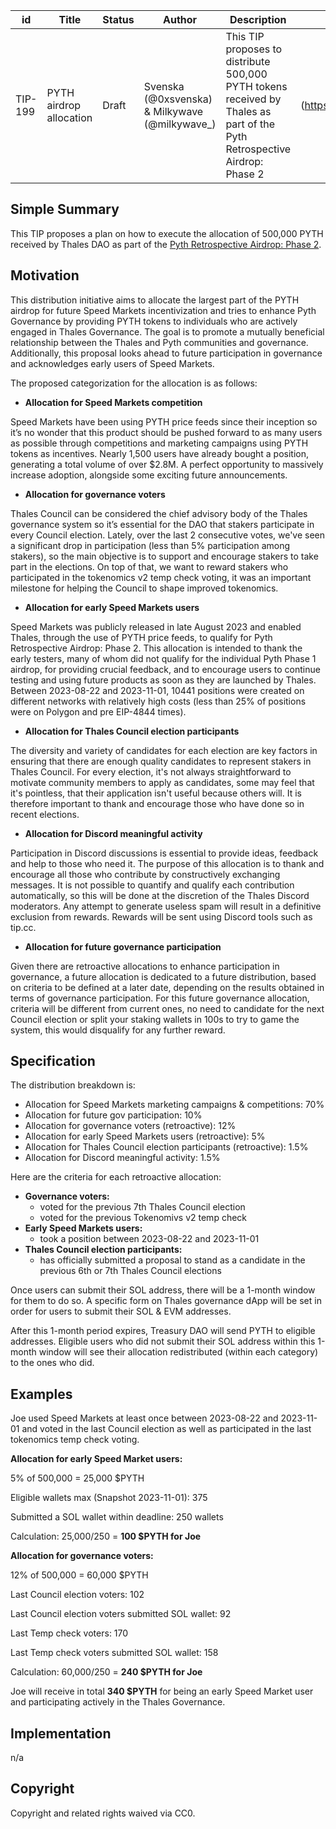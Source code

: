 | id    | Title | Status      | Author  | Description | Discussions to | Created    |
| ----- | ----- | ----------- | ------- | ----------- | -------------- | ---------- |
| TIP-199 | PYTH airdrop allocation | Draft | Svenska (@0xsvenska) & Milkywave (@milkywave_) | This TIP proposes to distribute 500,000 PYTH tokens received by Thales as part of the Pyth Retrospective Airdrop: Phase 2 | (https://discord.gg/thales)   | 2024-04-02 |


## Simple Summary


This TIP proposes a plan on how to execute the allocation of 500,000 PYTH received by Thales DAO as part of the [Pyth Retrospective Airdrop: Phase 2](https://pyth.network/blog/pyth-network-retrospective-airdrop-second-phase).


## Motivation

This distribution initiative aims to allocate the largest part of the PYTH airdrop for future Speed Markets incentivization and tries to enhance Pyth Governance by providing PYTH tokens to individuals who are actively engaged in Thales Governance. The goal is to promote a mutually beneficial relationship between the Thales and Pyth communities and governance. Additionally, this proposal looks ahead to future participation in governance and acknowledges early users of Speed Markets. 

The proposed categorization for the allocation is as follows:

- **Allocation for Speed Markets competition**

Speed Markets have been using PYTH price feeds since their inception so it’s no wonder that this product should be pushed forward to as many users as possible through competitions and marketing campaigns using PYTH tokens as incentives. Nearly 1,500 users have already bought a position, generating a total volume of over $2.8M. A perfect opportunity to massively increase adoption, alongside some exciting future announcements.

- **Allocation for governance voters**

Thales Council can be considered the chief advisory body of the Thales governance system so it’s essential for the DAO that stakers participate in every Council election. Lately, over the last 2 consecutive votes, we've seen a significant drop in participation (less than 5% participation among stakers), so the main objective is to support and encourage stakers to take part in the elections. On top of that, we want to reward stakers who participated in the tokenomics v2 temp check voting, it was an important milestone for helping the Council to shape improved tokenomics.

- **Allocation for early Speed Markets users**

Speed Markets was publicly released in late August 2023 and enabled Thales, through the use of PYTH price feeds, to qualify for Pyth Retrospective Airdrop: Phase 2. 
This allocation is intended to thank the early testers, many of whom did not qualify for the individual Pyth Phase 1 airdrop, for providing crucial feedback, and to encourage users to continue testing and using future products as soon as they are launched by Thales. Between 2023-08-22 and 2023-11-01, 10441 positions were created on different networks with relatively high costs (less than 25% of positions were on Polygon and pre EIP-4844 times).

- **Allocation for Thales Council election participants**

The diversity and variety of candidates for each election are key factors in ensuring that there are enough quality candidates to represent stakers in Thales Council. For every election, it's not always straightforward to motivate community members to apply as candidates, some may feel that it's pointless, that their application isn't useful because others will. It is therefore important to thank and encourage those who have done so in recent elections.

- **Allocation for Discord meaningful activity**

Participation in Discord discussions is essential to provide ideas, feedback and help to those who need it. The purpose of this allocation is to thank and encourage all those who contribute by constructively exchanging messages. It is not possible to quantify and qualify each contribution automatically, so this will be done at the discretion of the Thales Discord moderators. Any attempt to generate useless spam will result in a definitive exclusion from rewards. Rewards will be sent using Discord tools such as tip.cc.

- **Allocation for future governance participation**

Given there are retroactive allocations to enhance participation in governance, a future allocation is dedicated to a future distribution, based on criteria to be defined at a later date, depending on the results obtained in terms of governance participation. For this future governance allocation, criteria will be different from current ones, no need to candidate for the next Council election or split your staking wallets in 100s to try to game the system, this would disqualify for any further reward.

## Specification

The distribution breakdown is:
- Allocation for Speed Markets marketing campaigns & competitions: 70%
- Allocation for future gov participation: 10%
- Allocation for governance voters (retroactive): 12%
- Allocation for early Speed Markets users (retroactive): 5%
- Allocation for Thales Council election participants (retroactive): 1.5%
- Allocation for Discord meaningful activity: 1.5%

Here are the criteria for each retroactive allocation:
- **Governance voters:**
    - voted for the previous 7th Thales Council election
    - voted for the previous Tokenomivs v2 temp check
- **Early Speed Markets users:**
    - took a position between 2023-08-22 and 2023-11-01
- **Thales Council election participants:**
    - has officially submitted a proposal to stand as a candidate in the previous 6th or 7th Thales Council elections

Once users can submit their SOL address, there will be a 1-month window for them to do so. A specific form on Thales governance dApp will be set in order for users to submit their SOL & EVM addresses.

After this 1-month period expires, Treasury DAO will send PYTH to eligible addresses. Eligible users who did not submit their SOL address within this 1-month window will see their allocation redistributed (within each category) to the ones who did.

## Examples

Joe used Speed Markets at least once between 2023-08-22 and 2023-11-01 and voted in the last Council election as well as participated in the last tokenomics temp check voting.

**Allocation for early Speed Market users:**

5% of 500,000 = 25,000 $PYTH

Eligible wallets max (Snapshot 2023-11-01): 375

Submitted a SOL wallet within deadline: 250 wallets

Calculation: 25,000/250 = **100 $PYTH for Joe**

**Allocation for governance voters:**

12% of 500,000 = 60,000 $PYTH

Last Council election voters: 102

Last Council election voters submitted SOL wallet: 92

Last Temp check voters: 170

Last Temp check voters submitted SOL wallet: 158

Calculation: 60,000/250 = **240 $PYTH for Joe**

Joe will receive in total **340 $PYTH** for being an early Speed Market user and participating actively in the Thales Governance.

## Implementation

n/a

## Copyright

Copyright and related rights waived via CC0.
